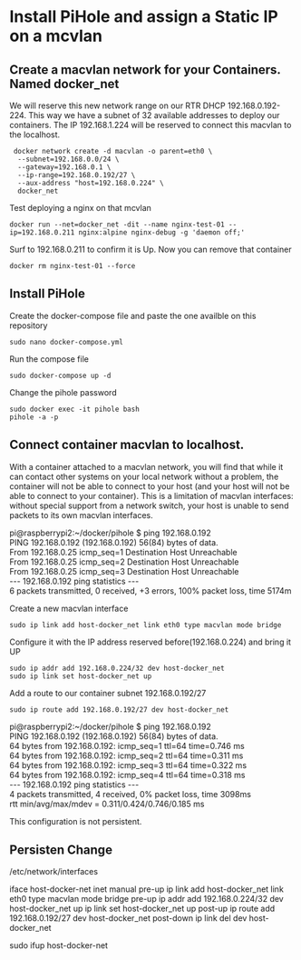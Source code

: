 # Install PiHole and assign a Static IP on a mcvlan

## Create a macvlan network for your Containers. Named docker_net
We will reserve this new network range on our RTR DHCP 192.168.0.192-224. This way we have a subnet of 32 available addresses to deploy our containers. The IP 192.168.1.224 will be reserved to connect this macvlan to the localhost.

```
 docker network create -d macvlan -o parent=eth0 \
  --subnet=192.168.0.0/24 \
  --gateway=192.168.0.1 \
  --ip-range=192.168.0.192/27 \
  --aux-address "host=192.168.0.224" \
  docker_net
```

Test deploying a nginx on that mcvlan
```
docker run --net=docker_net -dit --name nginx-test-01 --ip=192.168.0.211 nginx:alpine nginx-debug -g 'daemon off;'
```

Surf to 192.168.0.211 to confirm it is Up. Now you can remove that container
```
docker rm nginx-test-01 --force
```

## Install PiHole
Create the docker-compose file and paste the one availble on this repository
```
sudo nano docker-compose.yml
```
Run the compose file
```
sudo docker-compose up -d
```
Change the pihole password
```
sudo docker exec -it pihole bash
pihole -a -p
```

## Connect container macvlan to localhost.
With a container attached to a macvlan network, you will find that while it can contact other systems on your local network without a problem, the container will not be able to connect to your host (and your host will not be able to connect to your container). This is a limitation of macvlan interfaces: without special support from a network switch, your host is unable to send packets to its own macvlan interfaces.

pi@raspberrypi2:~/docker/pihole $ ping 192.168.0.192\
PING 192.168.0.192 (192.168.0.192) 56(84) bytes of data.\
From 192.168.0.25 icmp_seq=1 Destination Host Unreachable\
From 192.168.0.25 icmp_seq=2 Destination Host Unreachable\
From 192.168.0.25 icmp_seq=3 Destination Host Unreachable\
--- 192.168.0.192 ping statistics ---\
6 packets transmitted, 0 received, +3 errors, 100% packet loss, time 5174m


Create a new macvlan interface
```
sudo ip link add host-docker_net link eth0 type macvlan mode bridge
```
Configure it with the IP address reserved before(192.168.0.224) and bring it UP
```
sudo ip addr add 192.168.0.224/32 dev host-docker_net
sudo ip link set host-docker_net up
```
Add a route to our container subnet 192.168.0.192/27
```
sudo ip route add 192.168.0.192/27 dev host-docker_net
```

pi@raspberrypi2:~/docker/pihole $ ping 192.168.0.192\
PING 192.168.0.192 (192.168.0.192) 56(84) bytes of data.\
64 bytes from 192.168.0.192: icmp_seq=1 ttl=64 time=0.746 ms\
64 bytes from 192.168.0.192: icmp_seq=2 ttl=64 time=0.311 ms\
64 bytes from 192.168.0.192: icmp_seq=3 ttl=64 time=0.322 ms\
64 bytes from 192.168.0.192: icmp_seq=4 ttl=64 time=0.318 ms\
--- 192.168.0.192 ping statistics ---\
4 packets transmitted, 4 received, 0% packet loss, time 3098ms\
rtt min/avg/max/mdev = 0.311/0.424/0.746/0.185 ms


This configuration is not persistent.

## Persisten Change
/etc/network/interfaces

iface host-docker-net inet manual
pre-up ip link add host-docker_net link eth0 type macvlan mode bridge
pre-up ip addr add 192.168.0.224/32 dev host-docker_net
up ip link set host-docker_net up
post-up ip route add 192.168.0.192/27 dev host-docker_net
post-down ip link del dev host-docker_net


sudo ifup host-docker-net
